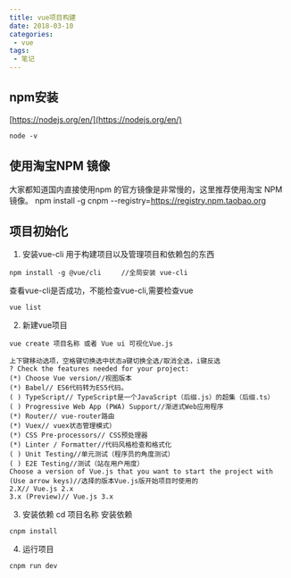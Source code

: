 ```yaml
---
title: vue项目构建
date: 2018-03-10
categories:
 - vue
tags:
 - 笔记
---
```


## npm安装
[https://nodejs.org/en/](https://nodejs.org/en/)
```md
node -v
```
## 使用淘宝NPM 镜像
大家都知道国内直接使用npm 的官方镜像是非常慢的，这里推荐使用淘宝 NPM 镜像。
npm install -g cnpm --registry=https://registry.npm.taobao.org

## 项目初始化
1. 安装vue-cli
用于构建项目以及管理项目和依赖包的东西
```npm
npm install -g @vue/cli     //全局安装 vue-cli
```
查看vue-cli是否成功，不能检查vue-cli,需要检查vue
```npm
vue list
```
2. 新建vue项目
```npm
vue create 项目名称 或者 Vue ui 可视化Vue.js
```
```npm
上下键移动选项，空格键切换选中状态a键切换全选/取消全选，i键反选
? Check the features needed for your project:
(*) Choose Vue version//视图版本
(*) Babel// ES6代码转为ES5代码。
( ) TypeScript// TypeScript是一个JavaScript（后缀.js）的超集（后缀.ts）
( ) Progressive Web App (PWA) Support//渐进式Web应用程序
(*) Router// vue-router路由
(*) Vuex// vuex状态管理模式）
(*) CSS Pre-processors// CSS预处理器
(*) Linter / Formatter//代码风格检查和格式化
( ) Unit Testing//单元测试（程序员的角度测试）
( ) E2E Testing//测试（站在用户用度）
Choose a version of Vue.js that you want to start the project with (Use arrow keys)//选择的版本Vue.js版开始项目时使用的
2.X// Vue.js 2.x
3.x (Preview)// Vue.js 3.x
```
3. 安装依赖
cd 项目名称 安装依赖
```npm
cnpm install
```
4. 运行项目
```npm
cnpm run dev
```

